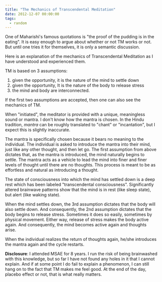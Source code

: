 ```yaml
---
title: "The Mechanics of Transcendental Meditation"
date: 2012-12-07 00:00:00
tags:
  - random
---
```


One of Maharishi's famous quotations is "the proof of the pudding is in the eating".
It is easy enough to argue about whether or not TM works or not. But until one tries
it for themselves, it is only a semantic discussion.

Here is an explanation of the mechanics of Transcendental Meditation as I have understood
and experienced them.

TM is based on 3 assumptions:

1. given the opportunity, it is the nature of the mind to settle down
1. given the opportunity, It is the nature of the body to release stress
1. the mind and body are interconnected.

If the first two assumptions are accepted, then one can also see the mechanics of TM.

When "initiated", the meditator is provided with a unique, meaningless sound or mantra.
I don't know how the mantra is chosen. In the Hindu tradition, _mantra_ can be roughly
translated to "chant" or "incantation", but I expect this is slightly inaccurate.

The mantra is specifically chosen because it bears no meaning to the individual. The individual
is asked to introduce the mantra into their mind, just like any other thought, and then let go.
The first assumption from above dictates that, as the mantra is introduced, the mind naturally
begins to settle. The mantra acts as a vehicle to lead the mind into finer and finer
levels of thought until there are no thoughts. This process is meant to be as effortless
and natural as introducing a thought.

The state of consciousness into which the mind has settled down is a deep rest which has
been labeled "transcendental consciousness". Significantly altered brainwave patterns show
that the mind is in rest (like sleep state), but alert (like waking state).

When the mind settles down, the 3rd assumption dictates that the body will also settle down.
And consequently, the 2nd assumption dictates that the body begins to release stress.
Sometimes it does so easily, sometimes by physical movement. Either way, release of stress makes
the body active again. And consequently, the mind becomes active again and thoughts arise.

When the individual realizes the return of thoughts again, he/she introduces the mantra
again and the cycle restarts.

**Disclosure**: I attended MSAE for 8 years. I run the risk of being brainwashed with this knowledge,
but so far I have not found any holes in it that I cannot explain. And if at some point I do fail
to explain a phenomenon, I can still hang on to the fact that TM makes me feel good. At the end
of the day, placebo effect or not, that is what really matters.
